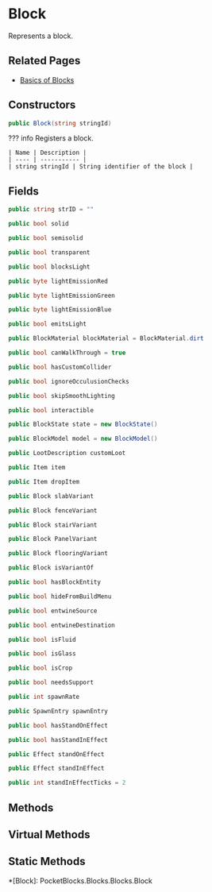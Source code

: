 # Block
Represents a block.

## Related Pages

* [Basics of Blocks](../blocks/blocks.md)

## Constructors

```csharp
public Block(string stringId)
```

??? info
    Registers a block.
    
    | Name | Description |
    | ---- | ----------- |
    | string stringId | String identifier of the block |

## Fields

```csharp title="String identifier of the block"
public string strID = ""
```

```csharp title="Whether the block is a solid block"
public bool solid
```

```csharp title="Whether the block is a semi-solid block"
public bool semisolid
```

```csharp title="Whether the block is a transparent block"
public bool transparent
```

```csharp title="Whether or not the block prevents light from passing it"
public bool blocksLight
```

```csharp title="(R)GB value of the light color that the block emits"
public byte lightEmissionRed
```

```csharp title="R(G)B value of the light color that the block emits"
public byte lightEmissionGreen
```

```csharp title="RG(B) value of the light color that the block emits"
public byte lightEmissionBlue
```

```csharp title="Whether or not the block emits light"
public bool emitsLight
```

```csharp title="The material type of the block"
public BlockMaterial blockMaterial = BlockMaterial.dirt
```

```csharp title="Whether or not the block has collision"
public bool canWalkThrough = true
```

```csharp title="Whether or not the block has custom block model collision"
public bool hasCustomCollider
```

```csharp title="Whether to ignore ambient occlusion checks"
public bool ignoreOcculusionChecks
```

```csharp title="Whether to skip smoothing lighting"
public bool skipSmoothLighting
```

```csharp title="Whether or not the block can be interacted with"
public bool interactible
```

```csharp title="Block states"
public BlockState state = new BlockState()
```

```csharp title="Block model"
public BlockModel model = new BlockModel()
```

```csharp title="Custom item drops upon block break"
public LootDescription customLoot
```

```csharp title="Item representing the block"
public Item item
```

```csharp title="Items to be dropped upon block break"
public Item dropItem
```

```csharp title="Slab variant of the block"
public Block slabVariant
```

```csharp title="Fence variant of the block"
public Block fenceVariant
```

```csharp title="Stair variant of the block"
public Block stairVariant
```

```csharp title="Panel variant of the block"
public Block PanelVariant
```

```csharp title="Flooring variant of the block"
public Block flooringVariant
```

```csharp title="The parent block of variant block(s)"
public Block isVariantOf
```

```csharp title="Whether or not the block is a block entity"
public bool hasBlockEntity
```

```csharp title="Whether to hide the block from the build menu"
public bool hideFromBuildMenu
```

```csharp title="Whether the block is a valid source block for the entwiner"
public bool entwineSource
```

```csharp title="Whether the block is a valid destination block for the entwiner"
public bool entwineDestination
```

```csharp title="Whether the block is a type of fluid"
public bool isFluid
```

```csharp title="Whether the block is a type of glass"
public bool isGlass
```

```csharp title="Whether the block is a type of crop"
public bool isCrop
```

```csharp title="Whether or not the block needs a supporting block"
public bool needsSupport
```

```csharp title="How commonly the block can spawn"
public int spawnRate
```

```csharp title="Spawn condition(s) of the block"
public SpawnEntry spawnEntry
```

```csharp title="Whether or not the block inflicts an effect upon stepping onto it"
public bool hasStandOnEffect
```

```csharp title="Whether or not the block inflicts an effect upon collision"
public bool hasStandInEffect
```

```csharp title="Effect to inflict upon stepping on top of the block"
public Effect standOnEffect
```

```csharp title="Effect to inflict upon collision"
public Effect standInEffect
```

```csharp title="Duration of effect inflicted upon collision"
public int standInEffectTicks = 2
```

## Methods


## Virtual Methods


## Static Methods


*[Block]: PocketBlocks.Blocks.Blocks.Block